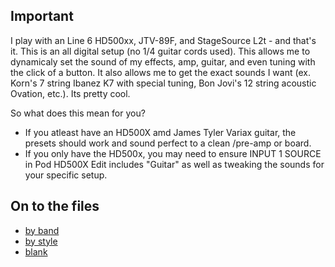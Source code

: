 ## Important
I play with an Line 6 HD500xx, JTV-89F, and StageSource L2t - and that's it. This is an all digital setup (no 1/4 guitar cords used). This allows me to dynamicaly set the sound of my effects, amp, guitar, and even tuning with the click of a button. It also allows me to get the exact sounds I want (ex. Korn's 7 string Ibanez K7 with special tuning, Bon Jovi's 12 string acoustic Ovation, etc.). Its pretty cool.

So what does this mean for you? 

* If you atleast have an HD500X amd James Tyler Variax guitar, the presets should work and sound perfect to a clean /pre-amp or board.
* If you only have the HD500x, you may need to ensure INPUT 1 SOURCE in Pod HD500X Edit includes "Guitar" as well as tweaking the sounds for your specific setup.

## On to the files

* [by band](/Personal/By%20Band/)
* [by style](/Personal/By%20Style/)
* [blank](/Personal/Blank/)